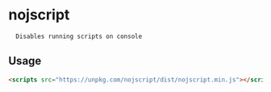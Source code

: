 # nojscript
      Disables running scripts on console

## Usage 

```html
<scripts src="https://unpkg.com/nojscript/dist/nojscript.min.js"></scripts>
```